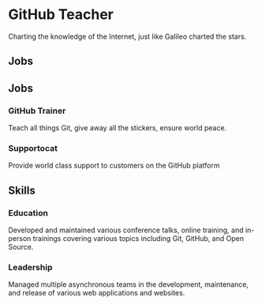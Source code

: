 # GitHub Teacher

Charting the knowledge of the Internet, just like Galileo charted the stars.


## Jobs
## Jobs

### GitHub Trainer

Teach all things Git, give away all the stickers, ensure world peace.

### Supportocat

Provide world class support to customers on the GitHub platform

## Skills

### Education

Developed and maintained various conference talks, online training, and in-person trainings covering various topics including Git, GitHub, and Open Source.

### Leadership

Managed multiple asynchronous teams in the development, maintenance, and release of various web applications and websites.
